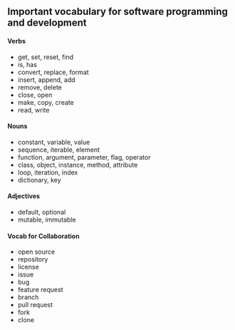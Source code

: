 ## Important vocabulary for software programming and development

#### Verbs

* get, set, reset, find
* is, has
* convert, replace, format
* insert, append, add
* remove, delete
* close, open
* make, copy, create
* read, write

#### Nouns

* constant, variable, value
* sequence, iterable, element
* function, argument, parameter, flag, operator
* class, object, instance, method, attribute
* loop, iteration, index
* dictionary, key

#### Adjectives

* default, optional
* mutable, immutable

#### Vocab for Collaboration

* open source
* repository
* license
* issue
* bug
* feature request
* branch
* pull request
* fork
* clone